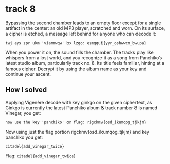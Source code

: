 # track 8
Bypassing the second chamber leads to an empty floor except for a single artifact in the center: an old MP3 player, scratched and worn. On its surface, a cipher is etched, a message left behind for anyone who can decode it:
```
twj eys zpr ukm 'viamnwqw' bx lzgo: esmqqui{yyr_oshwwcm_bwupa}
```
When you power it on, the sound fills the chamber. The tracks play like whispers from a lost world, and you recognize it as a song from Panchiko’s latest studio album, particularly track no. 8. Its title feels familiar, hinting at a famous cipher. Decrypt it by using the album name as your key and continue your ascent.

## How I solved

Applying Vigenère decode with key ginkgo on the given ciphertext, as Ginkgo is currently the latest Panchiko album & track number 8 is named Vinegar, you get:
```
now use the key 'panchiko' on flag: rigckmv{osd_ikumqog_tjkjm}
```
Now using just the flag portion rigckmv{osd_ikumqog_tjkjm} and key panchiko you get:
```
citadel{add_vinegar_twice}
```
Flag: `citadel{add_vinegar_twice}`
